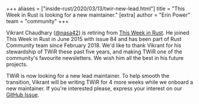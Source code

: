 +++
aliases = ["inside-rust/2020/03/13/twir-new-lead.html"]
title = "This Week in Rust is looking for a new maintainer."
[extra]
author = "Erin Power"
team = "community"
+++

Vikrant Chaudhary ([@nasa42]) is retiring from [This Week in Rust][twir]. He joined This Week in Rust in June 2015 with issue 84 and has been part of Rust Community team since February 2018. We'd like to thank Vikrant for his stewardship of TWiR these past five years, and making TWiR one of the community's favourite newsletters. We wish him all the best in his future projects.

[@nasa42]: https://github.com/nasa42
[twir]: https://this-week-in-rust.org

TWiR is now looking for a new lead maintainer. To help smooth the transition, Vikrant will be writing TWiR for 4 more weeks while we onboard a new maintainer. If you're interested please, express your interest on our [GitHub Issue](https://github.com/emberian/this-week-in-rust/issues/1167).

